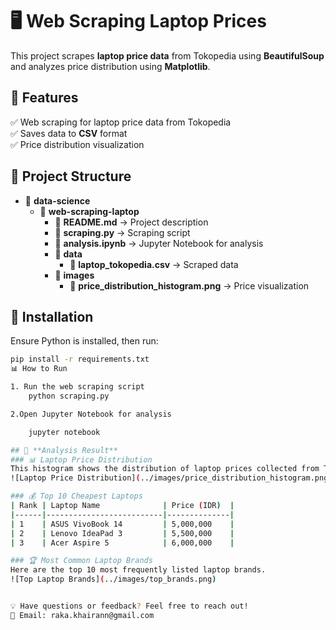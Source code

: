 # 🖥️ Web Scraping Laptop Prices  

This project scrapes **laptop price data** from Tokopedia using **BeautifulSoup** and analyzes price distribution using **Matplotlib**.

## 🚀 **Features**
✅ Web scraping for laptop price data from Tokopedia  
✅ Saves data to **CSV** format  
✅ Price distribution visualization  

## 📂 **Project Structure**
- 📂 **data-science**
  - 📂 **web-scraping-laptop**
    - 📜 **README.md** → Project description
    - 📜 **scraping.py** → Scraping script
    - 📜 **analysis.ipynb** → Jupyter Notebook for analysis
    - 📂 **data**
      - 📜 **laptop_tokopedia.csv** → Scraped data
    - 📂 **images**
      - 📜 **price_distribution_histogram.png** → Price visualization

## 🔧 **Installation**
Ensure Python is installed, then run:
```bash
pip install -r requirements.txt
📊 How to Run

1. Run the web scraping script
    python scraping.py

2.Open Jupyter Notebook for analysis

    jupyter notebook

## 📸 **Analysis Result**
### 📊 Laptop Price Distribution  
This histogram shows the distribution of laptop prices collected from Tokopedia.  
![Laptop Price Distribution](../images/price_distribution_histogram.png)  

### 💰 Top 10 Cheapest Laptops  
| Rank | Laptop Name              | Price (IDR)  |
|------|--------------------------|--------------|
| 1    | ASUS VivoBook 14         | 5,000,000    |
| 2    | Lenovo IdeaPad 3         | 5,500,000    |
| 3    | Acer Aspire 5            | 6,000,000    |

### 🏆 Most Common Laptop Brands  
Here are the top 10 most frequently listed laptop brands.  
![Top Laptop Brands](../images/top_brands.png)  


💡 Have questions or feedback? Feel free to reach out!
📧 Email: raka.khairann@gmail.com
